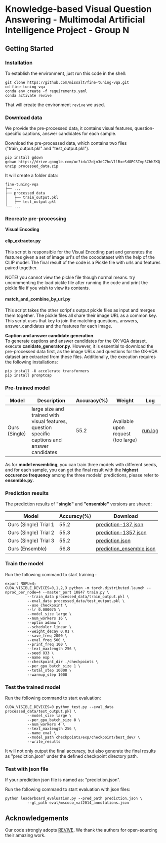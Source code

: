 
# Knowledge-based Visual Question Answering - Multimodal Artificial Intelligence Project - Group N

## Getting Started

### Installation
To establish the environment, just run this code in the shell:
```
git clone https://github.com/missalt/fine-tuning-vqa.git
cd fine-tuning-vqa
conda env create -f requirements.yaml
conda activate revive
```
That will create the environment ```revive``` we used.
### Download data
We provide the pre-processed data, it contains visual features,  question-specific captions, 
answer candidates for each sample.

Download the pre-processed data, which contains two files ("train_output.pkl" and "test_output.pkl").
```
pip install gdown
gdown https://drive.google.com/uc?id=12djn3dC7huVllRxeSdOPCSImpSChhZKQ
unzip processed_data.zip
```
It will create a folder data:
```
fine-tuning-vqa
├── ...
├── processed_data
│   ├── train_output.pkl
│   ├── test_output.pkl
└── ...
```

### Recreate pre-processing 
**Visual Encoding**<br>

#### clip_extractor.py
This script is responsible for the Visual Encoding part and generates the features given a set of image url's of the cocodataset with the help of the CLIP model. The final result of the code
is a Pickle file with urls and features paired together.

NOTE! you cannot view the pickle file though normal means. try uncommenting the load pickle file after running the code and print the pickle file if you wish to view its contents.

#### match_and_combine_by_url.py

This script takes the other script's output pickle files as input and merges them together.
The pickle files all share their image URL as a common key. This script uses that key to join the matching questions, answers, answer_candidates and the features for each image.


**Caption and answer candidate generation**<br>
To generate captions and answer candidates for the OK-VQA dataset, execute  **canidate_generator.py**. However, it is essential to download the pre-processed data first, as the image URLs and questions for the OK-VQA dataset are extracted from these files. Additionally, the execution requires the following installations:
```
pip install -U accelerate transformers
pip install promptcap
```


### Pre-trained model
|Model |Description|Accuracy(%)|Weight|Log
|  ----  | ----  | ----  | ---- | ---- | 
|Ours (Single)|large size and trained with visual features, question specific captions and answer candidates| 55.2 |Available upon request (too large)|[run.log](https://drive.google.com/file/d/1qsqh0-xJDKv-ZKMlxq4IV2QSMYrjRBeQ/view?usp=drive_link)|

As for **model ensembling**, you can train three models with different seeds, and for each sample, 
you can get the final result with the **highest occurence frequency** among the three models' predictions,
please refer to **ensemble.py**.

### Prediction results
The prediction results of **"single"** and **"ensemble"** versions are shared:

|Model |Accuracy(%)|Download|
|  ----  | ----  | ---- |  
|Ours (Single) Trial 1| 55.2 |[prediction-137.json](https://drive.google.com/file/d/1WupvaQAFsI9g26Eke_Bu2VgyOcFIEoox/view?usp=sharing)|
|Ours (Single) Trial 2| 55.3 |[prediction-1357.json](https://drive.google.com/file/d/1vIOeNeaAjxREruVKFUMSgXfcOVb4Sfq-/view?usp=sharing)|
|Ours (Single) Trial 3| 55.2 |[prediction.json](https://drive.google.com/file/d/1yV0nbHbBperpNhSF4S7p2dj0lQOkX6jF/view?usp=sharing)|
|Ours (Ensemble)| 56.8 |[prediction_ensemble.json](https://drive.google.com/file/d/1EemLClVK_xIATc0QhI6YiOOm_A0Ekcx-/view?usp=sharing)|


### Train the model
Run the following command to start training :
```
export NGPU=4;
CUDA_VISIBLE_DEVICES=0,1,2,3 python -m torch.distributed.launch --nproc_per_node=4 --master_port 10847 train.py \
          --train_data processed_data/train_output.pkl \
          --eval_data processed_data/test_output.pkl \
          --use_checkpoint \
          --lr 0.000075 \
          --model_size large \
          --num_workers 16 \
          --optim adamw \
          --scheduler linear \
          --weight_decay 0.01 \
          --save_freq 2000 \
          --eval_freq 500 \
          --print_freq 100 \
          --text_maxlength 256 \
          --seed 833 \
          --name exp \
          --checkpoint_dir ./checkpoints \
          --per_gpu_batch_size 1 \
          --total_step 10000 \
          --warmup_step 1000
```

### Test the trained model
Run the following command to start evaluation:
```
CUDA_VISIBLE_DEVICES=0 python test.py --eval_data processed_data/test_output.pkl \
          --model_size large \
          --per_gpu_batch_size 8 \
          --num_workers 4 \
          --text_maxlength 256 \
          --name eval \
          --model_path checkpoints/exp/checkpoint/best_dev/ \
          --write_results
```
          
It will not only output the final accuracy, but also 
generate the final results as "prediction.json" under the defined
checkpoint directory path.

### Test with json file
If your prediction json file is named as: "prediction.json".

Run the following command to start evaluation with json files:
```
python leaderboard_evaluation.py --pred_path prediction.json \
          --gt_path eval/mscoco_val2014_annotations.json
```


## Acknowledgements
Our code strongly adopts [REVIVE](https://github.com/yuanze-lin/REVIVE). We thank the authors for open-sourcing their amazing work.

